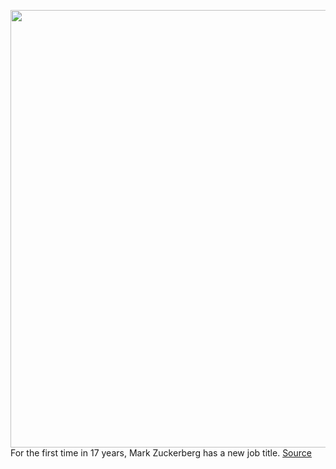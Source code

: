 <img src='https://cdn.vox-cdn.com/thumbor/hDu4BxV9Q1aU34_RGTt80yuZLw0=/0x0:2048x1365/1200x675/filters:focal(861x520:1187x846)/cdn.vox-cdn.com/uploads/chorus_image/image/70058407/The_Verge_Mark_Zuckerberg_interview__1__01.0.jpg' width='700px' /><br/>
For the first time in 17 years, Mark Zuckerberg has a new job title.
<a href='https://www.theverge.com/22749919/mark-zuckerberg-facebook-meta-company-rebrand'> Source <a/>